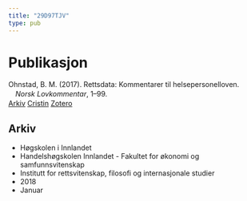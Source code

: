 ```yaml
---
title: "29D97TJV"
type: pub
---
```

<h1>Publikasjon</h1>
<article id="csl-bib-container-29D97TJV" class="csl-bib-container">
  <div class="csl-bib-body" style="line-height: 1.35; padding-left: 1em; text-indent:-1em;">
  <div class="csl-entry">Ohnstad, B. M. (2017). Rettsdata: Kommentarer til helsepersonelloven. <i>Norsk Lovkommentar</i>, 1&#x2013;99.</div>
</div>
  <div class="csl-bib-buttons">
    <a href="#taxonomy-article-29D97TJV" class="csl-bib-button">Arkiv</a>
    <a href="https://app.cristin.no/results/show.jsf?id=1548112" alt="Cristin URL" class="csl-bib-button">Cristin</a>
    <a href="http://zotero.org/groups/5402882/items/29D97TJV" alt="Zotero URL" class="csl-bib-button">Zotero</a>
  </div>
  <div id="csl-bib-meta-container-29D97TJV"></div>
</article>
<div id="csl-bib-meta-29D97TJV" class="csl-bib-meta">
  <article id="taxonomy-article-29D97TJV" class="taxonomy-article">
    <h1>Arkiv</h1>
    <ul>
      <li>Høgskolen i Innlandet</li>
      <li>Handelshøgskolen Innlandet - Fakultet for økonomi og samfunnsvitenskap</li>
      <li>Institutt for rettsvitenskap, filosofi og internasjonale studier</li>
      <li>2018</li>
      <li>Januar</li>
    </ul>
  </article>
</div>
